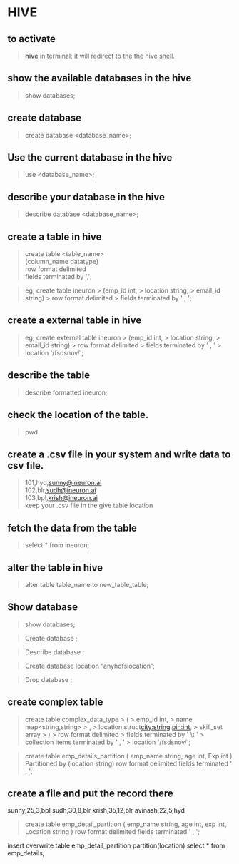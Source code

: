 # HIVE

## to activate
> **hive** in terminal; it will redirect to the the hive shell.
## show the available databases in the hive

> show databases;

## create database
> create database <database_name>;

## Use the current database in the hive
> use <database_name>;

## describe your database in the hive
>describe database <database_name>;

## create a table in hive

> create table <table_name><br>
(column_name datatype) <br>
row format delimited <br>
fields terminated by ',';

>eg; create table ineuron
    > (emp_id int,
    > location string,
    > email_id string)
    > row format delimited
    > fields terminated by ' , ';

## create a external table in hive
>eg; create external table ineuron
    > (emp_id int,
    > location string,
    > email_id string)
    > row format delimited
    > fields terminated by ' , '
    > location '/fsdsnov/';

## describe the table
> describe formatted ineuron;

## check the location of the table.
>pwd

## create a .csv file in your system and write data to csv file.

>101,hyd,sunny@ineuron.ai<br>
102,blr,sudh@ineuron.ai<br>
103,bpl,krish@ineuron.ai<br>
keep your .csv file in the give table location

## fetch the data from the table
>select * from ineuron;<br>

## alter the table in hive
> alter table table_name to new_table_table;

## Show database
> show databases;

>Create database <databasename>;

>Describe database <databasename>;

>Create database <database name> location “anyhdfslocation”;

>Drop database <databasename>;

## create complex table
> create table complex_data_type
    > (
    > emp_id int,
    > name map<string,string>
    > ,
    > location struct<city:string,pin:int>,
    > skill_set array<string>
    > )
    > row format delimited
    > fields terminated by ' \t '
    > collection items terminated by ' , '
    > location '/fsdsnov/';

>create table emp_details_partition
>(
    emp_name string,
    age int,
    Exp int
)
>Partitioned by (location string)
>row format delimited
>fields terminated ' , ';

## create a file and put the record there
sunny,25,3,bpl
sudh,30,8,blr
krish,35,12,blr
avinash,22,5,hyd

>create table emp_detail_partition
(
    emp_name string,
    age int,
    exp int,
    Location string
)
row format delimited
fields terminated ' , ';

<keep your data to this particular table location>
insert overwrite table emp_detail_partition partition(location) select * from emp_details;



